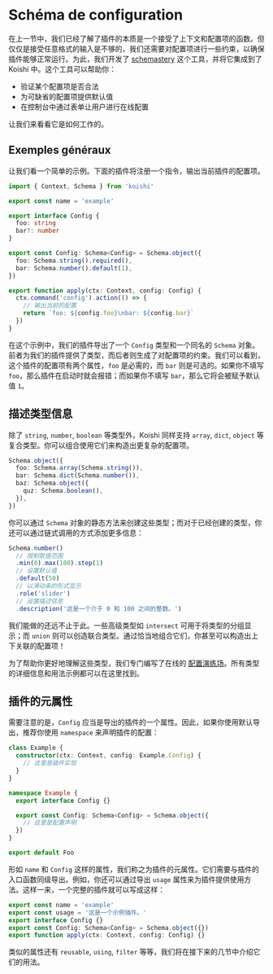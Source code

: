 # Schéma de configuration

在上一节中，我们已经了解了插件的本质是一个接受了上下文和配置项的函数。但仅仅是接受任意格式的输入是不够的，我们还需要对配置项进行一些约束，以确保插件能够正常运行。为此，我们开发了 [schemastery](https://github.com/shigma/schemastery) 这个工具，并将它集成到了 Koishi 中。这个工具可以帮助你：

- 验证某个配置项是否合法
- 为可缺省的配置项提供默认值
- 在控制台中通过表单让用户进行在线配置

让我们来看看它是如何工作的。

## Exemples généraux

让我们看一个简单的示例。下面的插件将注册一个指令，输出当前插件的配置项。

```ts
import { Context, Schema } from 'koishi'

export const name = 'example'

export interface Config {
  foo: string
  bar?: number
}

export const Config: Schema<Config> = Schema.object({
  foo: Schema.string().required(),
  bar: Schema.number().default(1),
})

export function apply(ctx: Context, config: Config) {
  ctx.command('config').action(() => {
    // 输出当前的配置
    return `foo: ${config.foo}\nbar: ${config.bar}`
  })
}
```

在这个示例中，我们的插件导出了一个 `Config` 类型和一个同名的 `Schema` 对象。前者为我们的插件提供了类型，而后者则生成了对配置项的约束。我们可以看到，这个插件的配置项有两个属性，`foo` 是必需的，而 `bar` 则是可选的。如果你不填写 `foo`，那么插件在启动时就会报错；而如果你不填写 `bar`，那么它将会被赋予默认值 `1`。

## 描述类型信息

除了 `string`, `number`, `boolean` 等类型外，Koishi 同样支持 `array`, `dict`, `object` 等复合类型。你可以组合使用它们来构造出更复杂的配置项。

```ts
Schema.object({
  foo: Schema.array(Schema.string()),
  bar: Schema.dict(Schema.number()),
  baz: Schema.object({
    quz: Schema.boolean(),
  }),
})
```

你可以通过 `Schema` 对象的静态方法来创建这些类型；而对于已经创建的类型，你还可以通过链式调用的方式添加更多信息：

```ts
Schema.number()
  // 限制取值范围
  .min(0).max(100).step(1)
  // 设置默认值
  .default(50)
  // 以滑动条的形式显示
  .role('slider')
  // 设置描述信息
  .description('这是一个介于 0 和 100 之间的整数。')
```

我们能做的还远不止于此。一些高级类型如 `intersect` 可用于将类型的分组显示；而 `union` 则可以创造联合类型。通过恰当地组合它们，你甚至可以构造出上下关联的配置项！

为了帮助你更好地理解这些类型，我们专门编写了在线的 [配置演练场](../../schema/index.md)。所有类型的详细信息和用法示例都可以在这里找到。

## 插件的元属性

需要注意的是，`Config` 应当是导出的插件的一个属性。因此，如果你使用默认导出，推荐你使用 `namespace` 来声明插件的配置：

```ts
class Example {
  constructor(ctx: Context, config: Example.Config) {
    // 这里是插件实现
  }
}

namespace Example {
  export interface Config {}

  export const Config: Schema<Config> = Schema.object({
    // 这里是配置声明
  })
}

export default Foo
```

形如 `name` 和 `Config` 这样的属性，我们称之为插件的元属性。它们需要与插件的入口函数同级导出。例如，你还可以通过导出 `usage` 属性来为插件提供使用方法。这样一来，一个完整的插件就可以写成这样：

```ts
export const name = 'example'
export const usage = '这是一个示例插件。'
export interface Config {}
export const Config: Schema<Config> = Schema.object({})
export function apply(ctx: Context, config: Config) {}
```

类似的属性还有 `reusable`, `using`, `filter` 等等，我们将在接下来的几节中介绍它们的用法。
